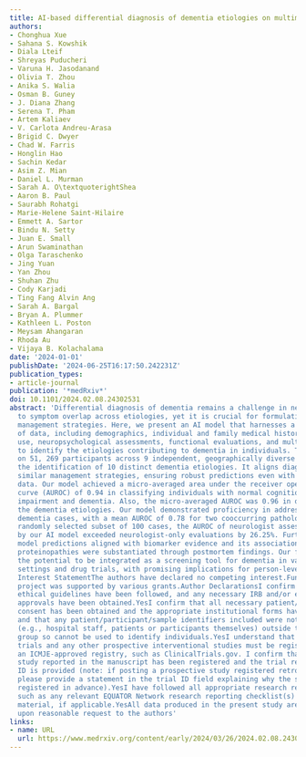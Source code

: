 ```yaml
---
title: AI-based differential diagnosis of dementia etiologies on multimodal data
authors:
- Chonghua Xue
- Sahana S. Kowshik
- Diala Lteif
- Shreyas Puducheri
- Varuna H. Jasodanand
- Olivia T. Zhou
- Anika S. Walia
- Osman B. Guney
- J. Diana Zhang
- Serena T. Pham
- Artem Kaliaev
- V. Carlota Andreu-Arasa
- Brigid C. Dwyer
- Chad W. Farris
- Honglin Hao
- Sachin Kedar
- Asim Z. Mian
- Daniel L. Murman
- Sarah A. O\textquoterightShea
- Aaron B. Paul
- Saurabh Rohatgi
- Marie-Helene Saint-Hilaire
- Emmett A. Sartor
- Bindu N. Setty
- Juan E. Small
- Arun Swaminathan
- Olga Taraschenko
- Jing Yuan
- Yan Zhou
- Shuhan Zhu
- Cody Karjadi
- Ting Fang Alvin Ang
- Sarah A. Bargal
- Bryan A. Plummer
- Kathleen L. Poston
- Meysam Ahangaran
- Rhoda Au
- Vijaya B. Kolachalama
date: '2024-01-01'
publishDate: '2024-06-25T16:17:50.242231Z'
publication_types:
- article-journal
publication: '*medRxiv*'
doi: 10.1101/2024.02.08.24302531
abstract: 'Differential diagnosis of dementia remains a challenge in neurology due
  to symptom overlap across etiologies, yet it is crucial for formulating early, personalized
  management strategies. Here, we present an AI model that harnesses a broad array
  of data, including demographics, individual and family medical history, medication
  use, neuropsychological assessments, functional evaluations, and multimodal neuroimaging,
  to identify the etiologies contributing to dementia in individuals. The study, drawing
  on 51, 269 participants across 9 independent, geographically diverse datasets, facilitated
  the identification of 10 distinct dementia etiologies. It aligns diagnoses with
  similar management strategies, ensuring robust predictions even with incomplete
  data. Our model achieved a micro-averaged area under the receiver operating characteristic
  curve (AUROC) of 0.94 in classifying individuals with normal cognition, mild cognitive
  impairment and dementia. Also, the micro-averaged AUROC was 0.96 in differentiating
  the dementia etiologies. Our model demonstrated proficiency in addressing mixed
  dementia cases, with a mean AUROC of 0.78 for two cooccurring pathologies. In a
  randomly selected subset of 100 cases, the AUROC of neurologist assessments augmented
  by our AI model exceeded neurologist-only evaluations by 26.25%. Furthermore, our
  model predictions aligned with biomarker evidence and its associations with different
  proteinopathies were substantiated through postmortem findings. Our framework has
  the potential to be integrated as a screening tool for dementia in various clinical
  settings and drug trials, with promising implications for person-level management.Competing
  Interest StatementThe authors have declared no competing interest.Funding StatementThis
  project was supported by various grants.Author DeclarationsI confirm all relevant
  ethical guidelines have been followed, and any necessary IRB and/or ethics committee
  approvals have been obtained.YesI confirm that all necessary patient/participant
  consent has been obtained and the appropriate institutional forms have been archived,
  and that any patient/participant/sample identifiers included were not known to anyone
  (e.g., hospital staff, patients or participants themselves) outside the research
  group so cannot be used to identify individuals.YesI understand that all clinical
  trials and any other prospective interventional studies must be registered with
  an ICMJE-approved registry, such as ClinicalTrials.gov. I confirm that any such
  study reported in the manuscript has been registered and the trial registration
  ID is provided (note: if posting a prospective study registered retrospectively,
  please provide a statement in the trial ID field explaining why the study was not
  registered in advance).YesI have followed all appropriate research reporting guidelines,
  such as any relevant EQUATOR Network research reporting checklist(s) and other pertinent
  material, if applicable.YesAll data produced in the present study are available
  upon reasonable request to the authors'
links:
- name: URL
  url: https://www.medrxiv.org/content/early/2024/03/26/2024.02.08.24302531
---
```

